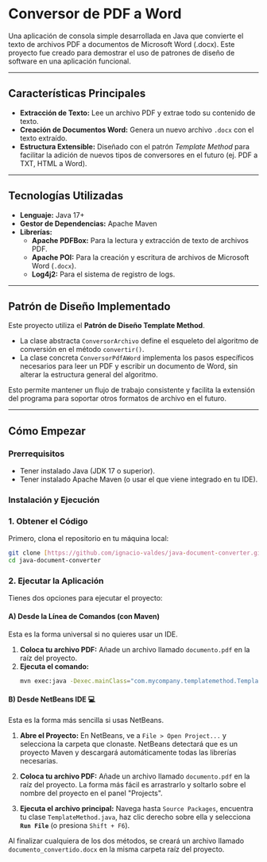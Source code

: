 # Conversor de PDF a Word

Una aplicación de consola simple desarrollada en Java que convierte el texto de archivos PDF a documentos de Microsoft Word (.docx). Este proyecto fue creado para demostrar el uso de patrones de diseño de software en una aplicación funcional.



---

## Características Principales

-   **Extracción de Texto:** Lee un archivo PDF y extrae todo su contenido de texto.
-   **Creación de Documentos Word:** Genera un nuevo archivo `.docx` con el texto extraído.
-   **Estructura Extensible:** Diseñado con el patrón *Template Method* para facilitar la adición de nuevos tipos de conversores en el futuro (ej. PDF a TXT, HTML a Word).

---

## Tecnologías Utilizadas

-   **Lenguaje:** Java 17+
-   **Gestor de Dependencias:** Apache Maven
-   **Librerías:**
    -   **Apache PDFBox:** Para la lectura y extracción de texto de archivos PDF.
    -   **Apache POI:** Para la creación y escritura de archivos de Microsoft Word (`.docx`).
    -   **Log4j2:** Para el sistema de registro de logs.

---

## Patrón de Diseño Implementado

Este proyecto utiliza el **Patrón de Diseño Template Method**.

-   La clase abstracta `ConversorArchivo` define el esqueleto del algoritmo de conversión en el método `convertir()`.
-   La clase concreta `ConversorPdfAWord` implementa los pasos específicos necesarios para leer un PDF y escribir un documento de Word, sin alterar la estructura general del algoritmo.

Esto permite mantener un flujo de trabajo consistente y facilita la extensión del programa para soportar otros formatos de archivo en el futuro.

---

##  Cómo Empezar

### Prerrequisitos

-   Tener instalado Java (JDK 17 o superior).
-   Tener instalado Apache Maven (o usar el que viene integrado en tu IDE).

### Instalación y Ejecución

### 1. Obtener el Código

Primero, clona el repositorio en tu máquina local:
```bash
git clone [https://github.com/ignacio-valdes/java-document-converter.git](https://github.com/ignacio-valdes/java-document-converter.git)
cd java-document-converter
```

### 2. Ejecutar la Aplicación

Tienes dos opciones para ejecutar el proyecto:

#### A) Desde la Línea de Comandos (con Maven)

Esta es la forma universal si no quieres usar un IDE.

1.  **Coloca tu archivo PDF:** Añade un archivo llamado `documento.pdf` en la raíz del proyecto.
2.  **Ejecuta el comando:**
    ```bash
    mvn exec:java -Dexec.mainClass="com.mycompany.templatemethod.TemplateMetod"
    ```

#### B) Desde NetBeans IDE 💻

Esta es la forma más sencilla si usas NetBeans.

1.  **Abre el Proyecto:** En NetBeans, ve a `File > Open Project...` y selecciona la carpeta que clonaste. NetBeans detectará que es un proyecto Maven y descargará automáticamente todas las librerías necesarias.
    

2.  **Coloca tu archivo PDF:** Añade un archivo llamado `documento.pdf` en la raíz del proyecto. La forma más fácil es arrastrarlo y soltarlo sobre el nombre del proyecto en el panel "Projects".

3.  **Ejecuta el archivo principal:** Navega hasta `Source Packages`, encuentra tu clase `TemplateMethod.java`, haz clic derecho sobre ella y selecciona **`Run File`** (o presiona `Shift + F6`).

Al finalizar cualquiera de los dos métodos, se creará un archivo llamado `documento_convertido.docx` en la misma carpeta raíz del proyecto.
